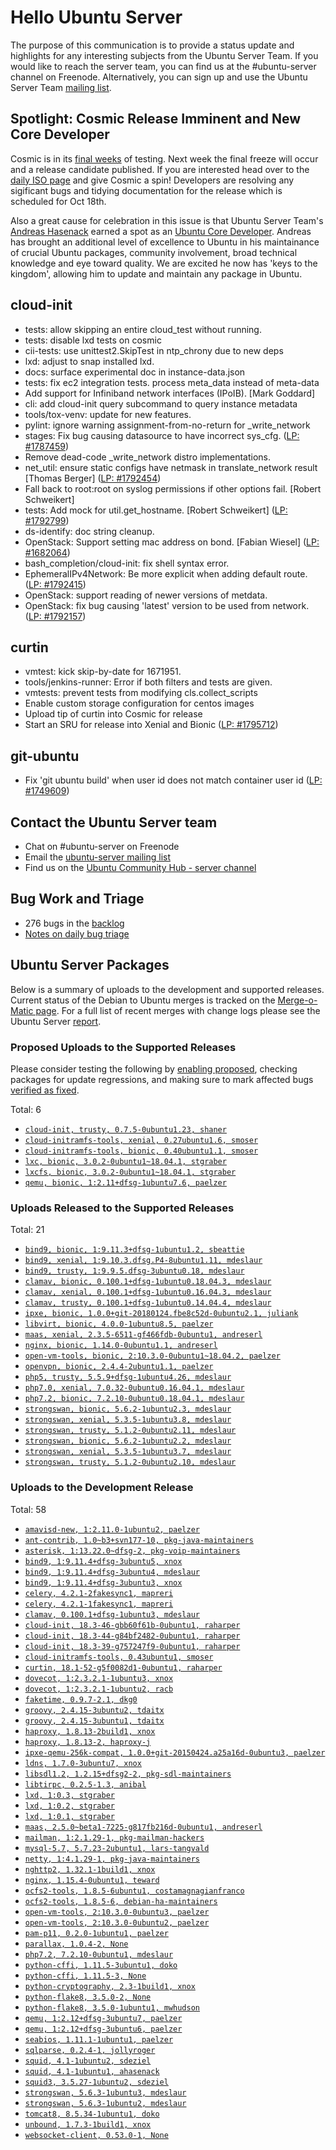 # Hello Ubuntu Server

The purpose of this communication is to provide a status update and
highlights for any interesting subjects from the Ubuntu Server Team. If
you would like to reach the server team, you can find us at
the #ubuntu-server channel on Freenode. Alternatively, you can sign up
and use the Ubuntu Server Team [mailing list](https://lists.ubuntu.com/mailman/listinfo/ubuntu-server).

## Spotlight: Cosmic Release Imminent and New Core Developer
Cosmic is in its [final weeks](https://wiki.ubuntu.com/CosmicCuttlefish/ReleaseSchedule) of testing. Next week the final freeze will occur and a release candidate published. If you are interested head over to the [daily ISO page](http://cdimage.ubuntu.com/ubuntu-server/daily/current/) and give Cosmic a spin! Developers are resolving any sigificant bugs and tidying documentation for the release which is scheduled for Oct 18th.

Also a great cause for celebration in this issue is that Ubuntu Server Team's [Andreas Hasenack](https://wiki.ubuntu.com/AndreasHasenack/CoredevApplication) earned a spot as an [Ubuntu Core Developer](https://wiki.ubuntu.com/UbuntuDevelopers#Ubuntu_Core_Developers). Andreas has brought an additional level of excellence to Ubuntu in his maintainance of crucial Ubuntu packages, community involvement, broad technical knowledge and eye toward quality.  We are excited he now has 'keys to the kingdom', allowing him to update and maintain any package in Ubuntu.

## cloud-init

- tests: allow skipping an entire cloud_test without running.
- tests: disable lxd tests on cosmic
- cii-tests: use unittest2.SkipTest in ntp_chrony due to new deps
- lxd: adjust to snap installed lxd.
- docs: surface experimental doc in instance-data.json
- tests: fix ec2 integration tests. process meta_data instead of meta-data
- Add support for Infiniband network interfaces (IPoIB). [Mark Goddard]
- cli: add cloud-init query subcommand to query instance metadata
- tools/tox-venv: update for new features.
- pylint: ignore warning assignment-from-no-return for _write_network
- stages: Fix bug causing datasource to have incorrect sys_cfg.
  ([LP: #1787459](https://bugs.launchpad.net/bugs/1787459))
- Remove dead-code _write_network distro implementations.
- net_util: ensure static configs have netmask in translate_network result
  [Thomas Berger] ([LP: #1792454](https://bugs.launchpad.net/bugs/1792454))
- Fall back to root:root on syslog permissions if other options fail.
  [Robert Schweikert]
- tests: Add mock for util.get_hostname. [Robert Schweikert] ([LP: #1792799](https://bugs.launchpad.net/bugs/1792799))
- ds-identify: doc string cleanup.
- OpenStack: Support setting mac address on bond.
  [Fabian Wiesel] ([LP: #1682064](https://bugs.launchpad.net/bugs/1682064))
- bash_completion/cloud-init: fix shell syntax error.
- EphemeralIPv4Network: Be more explicit when adding default route.
  ([LP: #1792415](https://bugs.launchpad.net/bugs/1792415))
- OpenStack: support reading of newer versions of metdata.
- OpenStack: fix bug causing 'latest' version to be used from network.
  ([LP: #1792157](https://bugs.launchpad.net/bugs/1792157))

## curtin

- vmtest: kick skip-by-date for 1671951.
- tools/jenkins-runner: Error if both filters and tests are given.
- vmtests: prevent tests from modifying cls.collect_scripts
- Enable custom storage configuration for centos images
- Upload tip of curtin into Cosmic for release
- Start an SRU for release into Xenial and Bionic ([LP: #1795712](https://launchpad.net/bugs/1795712))

## git-ubuntu

- Fix 'git ubuntu build' when user id does not match container user id ([LP: #1749609](https://launchpad.net/bugs/1749609))

## Contact the Ubuntu Server team

- Chat on #ubuntu-server on Freenode
- Email the [ubuntu-server mailing list](https://lists.ubuntu.com/mailman/listinfo/ubuntu-server)
- Find us on the [Ubuntu Community Hub - server channel](https://discourse.ubuntu.com/c/server)

## Bug Work and Triage

- 276 bugs in the [backlog]('https://bugs.launchpad.net/~ubuntu-server/+subscribedbugs)
- [Notes on daily bug triage](https://wiki.ubuntu.com/ServerTeam/KnowledgeBase#Bug_Triage)

## Ubuntu Server Packages

Below is a summary of uploads to the development and supported
releases. Current status of the Debian to Ubuntu merges is tracked on
the [Merge-o-Matic page](https://merges.ubuntu.com/main.html). For a
full list of recent merges with change logs please see the Ubuntu
Server [report](http://reqorts.qa.ubuntu.com/reports/ubuntu-server/merges.html).

### Proposed Uploads to the Supported Releases

Please consider testing the following by [enabling proposed](https://wiki.ubuntu.com/Testing/EnableProposed), checking packages for update regressions, and making sure to mark affected bugs [verified as fixed](https://wiki.ubuntu.com/StableReleaseUpdates#Verification).

Total: 6

- [`cloud-init, trusty, 0.7.5-0ubuntu1.23, shaner`](https://launchpad.net/ubuntu/+source/cloud-init/0.7.5-0ubuntu1.23)
- [`cloud-initramfs-tools, xenial, 0.27ubuntu1.6, smoser`](https://launchpad.net/ubuntu/+source/cloud-initramfs-tools/0.27ubuntu1.6)
- [`cloud-initramfs-tools, bionic, 0.40ubuntu1.1, smoser`](https://launchpad.net/ubuntu/+source/cloud-initramfs-tools/0.40ubuntu1.1)
- [`lxc, bionic, 3.0.2-0ubuntu1~18.04.1, stgraber`](https://launchpad.net/ubuntu/+source/lxc/3.0.2-0ubuntu1~18.04.1)
- [`lxcfs, bionic, 3.0.2-0ubuntu1~18.04.1, stgraber`](https://launchpad.net/ubuntu/+source/lxcfs/3.0.2-0ubuntu1~18.04.1)
- [`qemu, bionic, 1:2.11+dfsg-1ubuntu7.6, paelzer`](https://launchpad.net/ubuntu/+source/qemu/1:2.11+dfsg-1ubuntu7.6)

### Uploads Released to the Supported Releases

Total: 21

- [`bind9, bionic, 1:9.11.3+dfsg-1ubuntu1.2, sbeattie`](https://launchpad.net/ubuntu/+source/bind9/1:9.11.3+dfsg-1ubuntu1.2)
- [`bind9, xenial, 1:9.10.3.dfsg.P4-8ubuntu1.11, mdeslaur`](https://launchpad.net/ubuntu/+source/bind9/1:9.10.3.dfsg.P4-8ubuntu1.11)
- [`bind9, trusty, 1:9.9.5.dfsg-3ubuntu0.18, mdeslaur`](https://launchpad.net/ubuntu/+source/bind9/1:9.9.5.dfsg-3ubuntu0.18)
- [`clamav, bionic, 0.100.1+dfsg-1ubuntu0.18.04.3, mdeslaur`](https://launchpad.net/ubuntu/+source/clamav/0.100.1+dfsg-1ubuntu0.18.04.3)
- [`clamav, xenial, 0.100.1+dfsg-1ubuntu0.16.04.3, mdeslaur`](https://launchpad.net/ubuntu/+source/clamav/0.100.1+dfsg-1ubuntu0.16.04.3)
- [`clamav, trusty, 0.100.1+dfsg-1ubuntu0.14.04.4, mdeslaur`](https://launchpad.net/ubuntu/+source/clamav/0.100.1+dfsg-1ubuntu0.14.04.4)
- [`ipxe, bionic, 1.0.0+git-20180124.fbe8c52d-0ubuntu2.1, juliank`](https://launchpad.net/ubuntu/+source/ipxe/1.0.0+git-20180124.fbe8c52d-0ubuntu2.1)
- [`libvirt, bionic, 4.0.0-1ubuntu8.5, paelzer`](https://launchpad.net/ubuntu/+source/libvirt/4.0.0-1ubuntu8.5)
- [`maas, xenial, 2.3.5-6511-gf466fdb-0ubuntu1, andreserl`](https://launchpad.net/ubuntu/+source/maas/2.3.5-6511-gf466fdb-0ubuntu1)
- [`nginx, bionic, 1.14.0-0ubuntu1.1, andreserl`](https://launchpad.net/ubuntu/+source/nginx/1.14.0-0ubuntu1.1)
- [`open-vm-tools, bionic, 2:10.3.0-0ubuntu1~18.04.2, paelzer`](https://launchpad.net/ubuntu/+source/open-vm-tools/2:10.3.0-0ubuntu1~18.04.2)
- [`openvpn, bionic, 2.4.4-2ubuntu1.1, paelzer`](https://launchpad.net/ubuntu/+source/openvpn/2.4.4-2ubuntu1.1)
- [`php5, trusty, 5.5.9+dfsg-1ubuntu4.26, mdeslaur`](https://launchpad.net/ubuntu/+source/php5/5.5.9+dfsg-1ubuntu4.26)
- [`php7.0, xenial, 7.0.32-0ubuntu0.16.04.1, mdeslaur`](https://launchpad.net/ubuntu/+source/php7.0/7.0.32-0ubuntu0.16.04.1)
- [`php7.2, bionic, 7.2.10-0ubuntu0.18.04.1, mdeslaur`](https://launchpad.net/ubuntu/+source/php7.2/7.2.10-0ubuntu0.18.04.1)
- [`strongswan, bionic, 5.6.2-1ubuntu2.3, mdeslaur`](https://launchpad.net/ubuntu/+source/strongswan/5.6.2-1ubuntu2.3)
- [`strongswan, xenial, 5.3.5-1ubuntu3.8, mdeslaur`](https://launchpad.net/ubuntu/+source/strongswan/5.3.5-1ubuntu3.8)
- [`strongswan, trusty, 5.1.2-0ubuntu2.11, mdeslaur`](https://launchpad.net/ubuntu/+source/strongswan/5.1.2-0ubuntu2.11)
- [`strongswan, bionic, 5.6.2-1ubuntu2.2, mdeslaur`](https://launchpad.net/ubuntu/+source/strongswan/5.6.2-1ubuntu2.2)
- [`strongswan, xenial, 5.3.5-1ubuntu3.7, mdeslaur`](https://launchpad.net/ubuntu/+source/strongswan/5.3.5-1ubuntu3.7)
- [`strongswan, trusty, 5.1.2-0ubuntu2.10, mdeslaur`](https://launchpad.net/ubuntu/+source/strongswan/5.1.2-0ubuntu2.10)

### Uploads to the Development Release

Total: 58

- [`amavisd-new, 1:2.11.0-1ubuntu2, paelzer`](https://launchpad.net/ubuntu/+source/amavisd-new/1:2.11.0-1ubuntu2)
- [`ant-contrib, 1.0~b3+svn177-10, pkg-java-maintainers`](https://launchpad.net/ubuntu/+source/ant-contrib/1.0~b3+svn177-10)
- [`asterisk, 1:13.22.0~dfsg-2, pkg-voip-maintainers`](https://launchpad.net/ubuntu/+source/asterisk/1:13.22.0~dfsg-2)
- [`bind9, 1:9.11.4+dfsg-3ubuntu5, xnox`](https://launchpad.net/ubuntu/+source/bind9/1:9.11.4+dfsg-3ubuntu5)
- [`bind9, 1:9.11.4+dfsg-3ubuntu4, mdeslaur`](https://launchpad.net/ubuntu/+source/bind9/1:9.11.4+dfsg-3ubuntu4)
- [`bind9, 1:9.11.4+dfsg-3ubuntu3, xnox`](https://launchpad.net/ubuntu/+source/bind9/1:9.11.4+dfsg-3ubuntu3)
- [`celery, 4.2.1-2fakesync1, mapreri`](https://launchpad.net/ubuntu/+source/celery/4.2.1-2fakesync1)
- [`celery, 4.2.1-1fakesync1, mapreri`](https://launchpad.net/ubuntu/+source/celery/4.2.1-1fakesync1)
- [`clamav, 0.100.1+dfsg-1ubuntu3, mdeslaur`](https://launchpad.net/ubuntu/+source/clamav/0.100.1+dfsg-1ubuntu3)
- [`cloud-init, 18.3-46-gbb60f61b-0ubuntu1, raharper`](https://launchpad.net/ubuntu/+source/cloud-init/18.3-46-gbb60f61b-0ubuntu1)
- [`cloud-init, 18.3-44-g84bf2482-0ubuntu1, raharper`](https://launchpad.net/ubuntu/+source/cloud-init/18.3-44-g84bf2482-0ubuntu1)
- [`cloud-init, 18.3-39-g757247f9-0ubuntu1, raharper`](https://launchpad.net/ubuntu/+source/cloud-init/18.3-39-g757247f9-0ubuntu1)
- [`cloud-initramfs-tools, 0.43ubuntu1, smoser`](https://launchpad.net/ubuntu/+source/cloud-initramfs-tools/0.43ubuntu1)
- [`curtin, 18.1-52-g5f0082d1-0ubuntu1, raharper`](https://launchpad.net/ubuntu/+source/curtin/18.1-52-g5f0082d1-0ubuntu1)
- [`dovecot, 1:2.3.2.1-1ubuntu3, xnox`](https://launchpad.net/ubuntu/+source/dovecot/1:2.3.2.1-1ubuntu3)
- [`dovecot, 1:2.3.2.1-1ubuntu2, racb`](https://launchpad.net/ubuntu/+source/dovecot/1:2.3.2.1-1ubuntu2)
- [`faketime, 0.9.7-2.1, dkg0`](https://launchpad.net/ubuntu/+source/faketime/0.9.7-2.1)
- [`groovy, 2.4.15-3ubuntu2, tdaitx`](https://launchpad.net/ubuntu/+source/groovy/2.4.15-3ubuntu2)
- [`groovy, 2.4.15-3ubuntu1, tdaitx`](https://launchpad.net/ubuntu/+source/groovy/2.4.15-3ubuntu1)
- [`haproxy, 1.8.13-2build1, xnox`](https://launchpad.net/ubuntu/+source/haproxy/1.8.13-2build1)
- [`haproxy, 1.8.13-2, haproxy-j`](https://launchpad.net/ubuntu/+source/haproxy/1.8.13-2)
- [`ipxe-qemu-256k-compat, 1.0.0+git-20150424.a25a16d-0ubuntu3, paelzer`](https://launchpad.net/ubuntu/+source/ipxe-qemu-256k-compat/1.0.0+git-20150424.a25a16d-0ubuntu3)
- [`ldns, 1.7.0-3ubuntu7, xnox`](https://launchpad.net/ubuntu/+source/ldns/1.7.0-3ubuntu7)
- [`libsdl1.2, 1.2.15+dfsg2-2, pkg-sdl-maintainers`](https://launchpad.net/ubuntu/+source/libsdl1.2/1.2.15+dfsg2-2)
- [`libtirpc, 0.2.5-1.3, anibal`](https://launchpad.net/ubuntu/+source/libtirpc/0.2.5-1.3)
- [`lxd, 1:0.3, stgraber`](https://launchpad.net/ubuntu/+source/lxd/1:0.3)
- [`lxd, 1:0.2, stgraber`](https://launchpad.net/ubuntu/+source/lxd/1:0.2)
- [`lxd, 1:0.1, stgraber`](https://launchpad.net/ubuntu/+source/lxd/1:0.1)
- [`maas, 2.5.0~beta1-7225-g817fb216d-0ubuntu1, andreserl`](https://launchpad.net/ubuntu/+source/maas/2.5.0~beta1-7225-g817fb216d-0ubuntu1)
- [`mailman, 1:2.1.29-1, pkg-mailman-hackers`](https://launchpad.net/ubuntu/+source/mailman/1:2.1.29-1)
- [`mysql-5.7, 5.7.23-2ubuntu1, lars-tangvald`](https://launchpad.net/ubuntu/+source/mysql-5.7/5.7.23-2ubuntu1)
- [`netty, 1:4.1.29-1, pkg-java-maintainers`](https://launchpad.net/ubuntu/+source/netty/1:4.1.29-1)
- [`nghttp2, 1.32.1-1build1, xnox`](https://launchpad.net/ubuntu/+source/nghttp2/1.32.1-1build1)
- [`nginx, 1.15.4-0ubuntu1, teward`](https://launchpad.net/ubuntu/+source/nginx/1.15.4-0ubuntu1)
- [`ocfs2-tools, 1.8.5-6ubuntu1, costamagnagianfranco`](https://launchpad.net/ubuntu/+source/ocfs2-tools/1.8.5-6ubuntu1)
- [`ocfs2-tools, 1.8.5-6, debian-ha-maintainers`](https://launchpad.net/ubuntu/+source/ocfs2-tools/1.8.5-6)
- [`open-vm-tools, 2:10.3.0-0ubuntu3, paelzer`](https://launchpad.net/ubuntu/+source/open-vm-tools/2:10.3.0-0ubuntu3)
- [`open-vm-tools, 2:10.3.0-0ubuntu2, paelzer`](https://launchpad.net/ubuntu/+source/open-vm-tools/2:10.3.0-0ubuntu2)
- [`pam-p11, 0.2.0-1ubuntu1, paelzer`](https://launchpad.net/ubuntu/+source/pam-p11/0.2.0-1ubuntu1)
- [`parallax, 1.0.4-2, None`](https://launchpad.net/ubuntu/+source/parallax/1.0.4-2)
- [`php7.2, 7.2.10-0ubuntu1, mdeslaur`](https://launchpad.net/ubuntu/+source/php7.2/7.2.10-0ubuntu1)
- [`python-cffi, 1.11.5-3ubuntu1, doko`](https://launchpad.net/ubuntu/+source/python-cffi/1.11.5-3ubuntu1)
- [`python-cffi, 1.11.5-3, None`](https://launchpad.net/ubuntu/+source/python-cffi/1.11.5-3)
- [`python-cryptography, 2.3-1build1, xnox`](https://launchpad.net/ubuntu/+source/python-cryptography/2.3-1build1)
- [`python-flake8, 3.5.0-2, None`](https://launchpad.net/ubuntu/+source/python-flake8/3.5.0-2)
- [`python-flake8, 3.5.0-1ubuntu1, mwhudson`](https://launchpad.net/ubuntu/+source/python-flake8/3.5.0-1ubuntu1)
- [`qemu, 1:2.12+dfsg-3ubuntu7, paelzer`](https://launchpad.net/ubuntu/+source/qemu/1:2.12+dfsg-3ubuntu7)
- [`qemu, 1:2.12+dfsg-3ubuntu6, paelzer`](https://launchpad.net/ubuntu/+source/qemu/1:2.12+dfsg-3ubuntu6)
- [`seabios, 1.11.1-1ubuntu1, paelzer`](https://launchpad.net/ubuntu/+source/seabios/1.11.1-1ubuntu1)
- [`sqlparse, 0.2.4-1, jollyroger`](https://launchpad.net/ubuntu/+source/sqlparse/0.2.4-1)
- [`squid, 4.1-1ubuntu2, sdeziel`](https://launchpad.net/ubuntu/+source/squid/4.1-1ubuntu2)
- [`squid, 4.1-1ubuntu1, ahasenack`](https://launchpad.net/ubuntu/+source/squid/4.1-1ubuntu1)
- [`squid3, 3.5.27-1ubuntu2, sdeziel`](https://launchpad.net/ubuntu/+source/squid3/3.5.27-1ubuntu2)
- [`strongswan, 5.6.3-1ubuntu3, mdeslaur`](https://launchpad.net/ubuntu/+source/strongswan/5.6.3-1ubuntu3)
- [`strongswan, 5.6.3-1ubuntu2, mdeslaur`](https://launchpad.net/ubuntu/+source/strongswan/5.6.3-1ubuntu2)
- [`tomcat8, 8.5.34-1ubuntu1, doko`](https://launchpad.net/ubuntu/+source/tomcat8/8.5.34-1ubuntu1)
- [`unbound, 1.7.3-1build1, xnox`](https://launchpad.net/ubuntu/+source/unbound/1.7.3-1build1)
- [`websocket-client, 0.53.0-1, None`](https://launchpad.net/ubuntu/+source/websocket-client/0.53.0-1)
